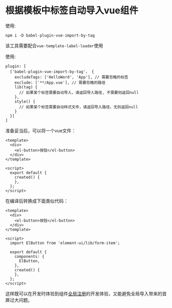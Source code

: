 # 根据模板中标签自动导入vue组件

使用:
```
npm i -D babel-plugin-vue-import-by-tag
```

该工具需要配合`vue-template-label-loader`使用

使用:
```
plugin: [
  ['babel-plugin-vue-import-by-tag'， {
    excludeTags: ['HelloWord', 'App'], // 需要忽略的标签
    exclude: ['**/App.vue'], // 需要忽略的路径
    lib(tag) {
      // 如果某个标签需要自动导入，请返回导入路径, 不需要则返回null
    },
    style() {
      // 如果某个标签需要自动样式文件，请返回导入路径，无则返回null
    }
  }]
]
```


准备妥当后，可以将一个vue文件：
```vue
<template>
  <div>
    <el-button>按钮</el-button>
  </div>
</template>

<script>
  export default {
    created() {
    },
  };
</script>
```
在编译后转换成下面类似代码：
```
<template>
  <div>
    <el-button>按钮</el-button>
  </div>
</template>

<script>
  import ElButton from 'element-ui/lib/form-item';

  export default {
    components: {
      ElButton,
    },
    created() {
    },
  };
</script>
```

这样既可以在开发时体验到组件[全局注册](https://cn.vuejs.org/v2/guide/components-registration.html#%E5%85%A8%E5%B1%80%E6%B3%A8%E5%86%8C)的开发体验，又能避免全局导入带来的首屏过大问题。
